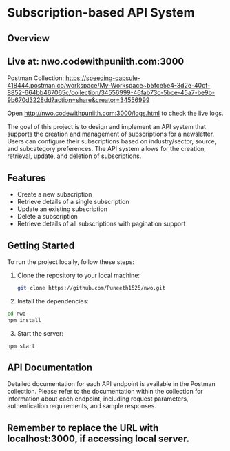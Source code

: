# Subscription-based API System

## Overview

## Live at: nwo.codewithpuniith.com:3000
Postman Collection: https://speeding-capsule-418444.postman.co/workspace/My-Workspace~b5fce5e4-3d2e-40cf-8852-664bb467065c/collection/34556999-46fab73c-5bce-45a7-be9b-9b670d3228dd?action=share&creator=34556999

Open http://nwo.codewithpuniith.com:3000/logs.html to check the live logs.

The goal of this project is to design and implement an API system that supports the creation and management of subscriptions for a newsletter. Users can configure their subscriptions based on industry/sector, source, and subcategory preferences. The API system allows for the creation, retrieval, update, and deletion of subscriptions.

## Features

- Create a new subscription
- Retrieve details of a single subscription
- Update an existing subscription
- Delete a subscription
- Retrieve details of all subscriptions with pagination support

## Getting Started

To run the project locally, follow these steps:

1. Clone the repository to your local machine:

   ```bash
   git clone https://github.com/Puneeth1525/nwo.git

2. Install the dependencies:
  ```bash
  cd nwo
  npm install
```
3. Start the server:
```bash
npm start
```

## API Documentation
Detailed documentation for each API endpoint is available in the Postman collection. 
Please refer to the documentation within the collection for information about each endpoint, including request parameters, authentication requirements, and sample responses.

## Remember to replace the URL with localhost:3000, if accessing local server.

